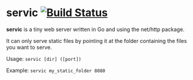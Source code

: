 # servic [![Build Status](https://travis-ci.org/ggobbe/servic.svg?branch=master)](https://travis-ci.org/ggobbe/servic)
**servic** is a tiny web server written in Go and using the net/http package.

It can only serve static files by pointing it at the folder containing the files you want to serve.

Usage: `servic [dir] ([port])`

Example: `servic my_static_folder 8080`
